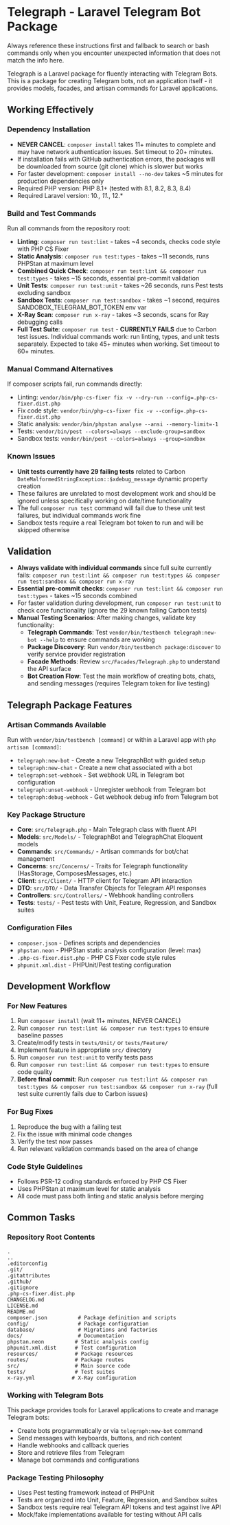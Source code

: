 # Telegraph - Laravel Telegram Bot Package

Always reference these instructions first and fallback to search or bash commands only when you encounter unexpected information that does not match the info here.

Telegraph is a Laravel package for fluently interacting with Telegram Bots. This is a package for creating Telegram bots, not an application itself - it provides models, facades, and artisan commands for Laravel applications.

## Working Effectively

### Dependency Installation
- **NEVER CANCEL**: `composer install` takes 11+ minutes to complete and may have network authentication issues. Set timeout to 20+ minutes.
- If installation fails with GitHub authentication errors, the packages will be downloaded from source (git clone) which is slower but works
- For faster development: `composer install --no-dev` takes ~5 minutes for production dependencies only
- Required PHP version: PHP 8.1+ (tested with 8.1, 8.2, 8.3, 8.4)
- Required Laravel version: 10.*, 11.*, 12.*

### Build and Test Commands
Run all commands from the repository root:

- **Linting**: `composer run test:lint` - takes ~4 seconds, checks code style with PHP CS Fixer
- **Static Analysis**: `composer run test:types` - takes ~11 seconds, runs PHPStan at maximum level  
- **Combined Quick Check**: `composer run test:lint && composer run test:types` - takes ~15 seconds, essential pre-commit validation
- **Unit Tests**: `composer run test:unit` - takes ~26 seconds, runs Pest tests excluding sandbox
- **Sandbox Tests**: `composer run test:sandbox` - takes ~1 second, requires SANDOBOX_TELEGRAM_BOT_TOKEN env var
- **X-Ray Scan**: `composer run x-ray` - takes ~3 seconds, scans for Ray debugging calls  
- **Full Test Suite**: `composer run test` - **CURRENTLY FAILS** due to Carbon test issues. Individual commands work: run linting, types, and unit tests separately. Expected to take 45+ minutes when working. Set timeout to 60+ minutes.

### Manual Command Alternatives
If composer scripts fail, run commands directly:
- Linting: `vendor/bin/php-cs-fixer fix -v --dry-run --config=.php-cs-fixer.dist.php`
- Fix code style: `vendor/bin/php-cs-fixer fix -v --config=.php-cs-fixer.dist.php`
- Static analysis: `vendor/bin/phpstan analyse --ansi --memory-limit=-1`
- Tests: `vendor/bin/pest --colors=always --exclude-group=sandbox`
- Sandbox tests: `vendor/bin/pest --colors=always --group=sandbox`

### Known Issues
- **Unit tests currently have 29 failing tests** related to Carbon `DateMalformedStringException::$xdebug_message` dynamic property creation
- These failures are unrelated to most development work and should be ignored unless specifically working on date/time functionality
- The full `composer run test` command will fail due to these unit test failures, but individual commands work fine
- Sandbox tests require a real Telegram bot token to run and will be skipped otherwise

## Validation
- **Always validate with individual commands** since full suite currently fails: `composer run test:lint && composer run test:types && composer run test:sandbox && composer run x-ray`
- **Essential pre-commit checks**: `composer run test:lint && composer run test:types` - takes ~15 seconds combined
- For faster validation during development, run `composer run test:unit` to check core functionality (ignore the 29 known failing Carbon tests)
- **Manual Testing Scenarios**: After making changes, validate key functionality:
  - **Telegraph Commands**: Test `vendor/bin/testbench telegraph:new-bot --help` to ensure commands are working
  - **Package Discovery**: Run `vendor/bin/testbench package:discover` to verify service provider registration
  - **Facade Methods**: Review `src/Facades/Telegraph.php` to understand the API surface
  - **Bot Creation Flow**: Test the main workflow of creating bots, chats, and sending messages (requires Telegram token for live testing)

## Telegraph Package Features

### Artisan Commands Available
Run with `vendor/bin/testbench [command]` or within a Laravel app with `php artisan [command]`:
- `telegraph:new-bot` - Create a new TelegraphBot with guided setup
- `telegraph:new-chat` - Create a new chat associated with a bot
- `telegraph:set-webhook` - Set webhook URL in Telegram bot configuration  
- `telegraph:unset-webhook` - Unregister webhook from Telegram bot
- `telegraph:debug-webhook` - Get webhook debug info from Telegram bot

### Key Package Structure
- **Core**: `src/Telegraph.php` - Main Telegraph class with fluent API
- **Models**: `src/Models/` - TelegraphBot and TelegraphChat Eloquent models
- **Commands**: `src/Commands/` - Artisan commands for bot/chat management
- **Concerns**: `src/Concerns/` - Traits for Telegraph functionality (HasStorage, ComposesMessages, etc.)
- **Client**: `src/Client/` - HTTP client for Telegram API interaction
- **DTO**: `src/DTO/` - Data Transfer Objects for Telegram API responses
- **Controllers**: `src/Controllers/` - Webhook handling controllers
- **Tests**: `tests/` - Pest tests with Unit, Feature, Regression, and Sandbox suites

### Configuration Files
- `composer.json` - Defines scripts and dependencies
- `phpstan.neon` - PHPStan static analysis configuration (level: max)
- `.php-cs-fixer.dist.php` - PHP CS Fixer code style rules
- `phpunit.xml.dist` - PHPUnit/Pest testing configuration

## Development Workflow

### For New Features
1. Run `composer install` (wait 11+ minutes, NEVER CANCEL)
2. Run `composer run test:lint && composer run test:types` to ensure baseline passes
3. Create/modify tests in `tests/Unit/` or `tests/Feature/`
4. Implement feature in appropriate `src/` directory
5. Run `composer run test:unit` to verify tests pass
6. Run `composer run test:lint && composer run test:types` to ensure code quality
7. **Before final commit**: Run `composer run test:lint && composer run test:types && composer run test:sandbox && composer run x-ray` (full test suite currently fails due to Carbon issues)

### For Bug Fixes
1. Reproduce the bug with a failing test
2. Fix the issue with minimal code changes
3. Verify the test now passes
4. Run relevant validation commands based on the area of change

### Code Style Guidelines
- Follows PSR-12 coding standards enforced by PHP CS Fixer
- Uses PHPStan at maximum level for static analysis
- All code must pass both linting and static analysis before merging

## Common Tasks

### Repository Root Contents
```
.
..
.editorconfig
.git/
.gitattributes
.github/
.gitignore
.php-cs-fixer.dist.php
CHANGELOG.md
LICENSE.md
README.md
composer.json          # Package definition and scripts
config/                # Package configuration
database/              # Migrations and factories
docs/                  # Documentation
phpstan.neon          # Static analysis config
phpunit.xml.dist      # Test configuration  
resources/            # Package resources
routes/               # Package routes
src/                  # Main source code
tests/                # Test suites
x-ray.yml            # X-Ray configuration
```

### Working with Telegram Bots
This package provides tools for Laravel applications to create and manage Telegram bots:
- Create bots programmatically or via `telegraph:new-bot` command
- Send messages with keyboards, buttons, and rich content
- Handle webhooks and callback queries
- Store and retrieve files from Telegram
- Manage bot commands and configurations

### Package Testing Philosophy
- Uses Pest testing framework instead of PHPUnit
- Tests are organized into Unit, Feature, Regression, and Sandbox suites
- Sandbox tests require real Telegram API tokens and test against live API
- Mock/fake implementations available for testing without API calls